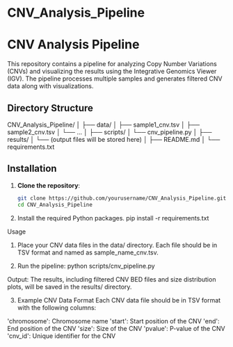 # CNV_Analysis_Pipeline

# CNV Analysis Pipeline

This repository contains a pipeline for analyzing Copy Number Variations (CNVs) and visualizing the results using the Integrative Genomics Viewer (IGV). The pipeline processes multiple samples and generates filtered CNV data along with visualizations.

## Directory Structure

CNV_Analysis_Pipeline/
│
├── data/
│ ├── sample1_cnv.tsv
│ ├── sample2_cnv.tsv
│ └── ...
│
├── scripts/
│ └── cnv_pipeline.py
│
├── results/
│ └── (output files will be stored here)
│
├── README.md
│
└── requirements.txt


## Installation

1. **Clone the repository**:
   ```bash
   git clone https://github.com/yourusername/CNV_Analysis_Pipeline.git
   cd CNV_Analysis_Pipeline

2. Install the required Python packages.
pip install -r requirements.txt

Usage
1. Place your CNV data files in the data/ directory. Each file should be in TSV format and named as sample_name_cnv.tsv.

2. Run the pipeline:
   python scripts/cnv_pipeline.py

Output: The results, including filtered CNV BED files and size distribution plots, will be saved in the results/ directory.

3. Example CNV Data Format
Each CNV data file should be in TSV format with the following columns:

'chromosome': Chromosome name
'start': Start position of the CNV
'end': End position of the CNV
'size': Size of the CNV
'pvalue': P-value of the CNV
'cnv_id': Unique identifier for the CNV

